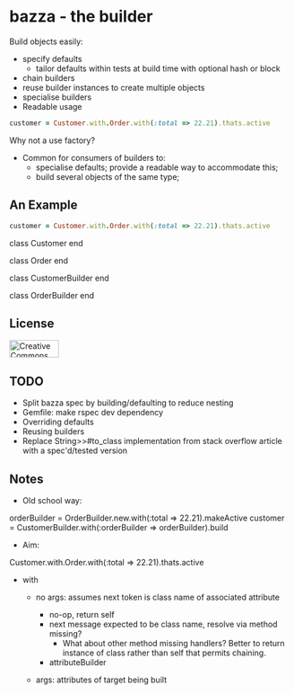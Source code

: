 bazza - the builder
=======

Build objects easily:

  * specify defaults
    * tailor defaults within tests at build time with optional hash or block
  * chain builders
  * reuse builder instances to create multiple objects
  * specialise builders
  * Readable usage
```ruby
customer = Customer.with.Order.with(:total => 22.21).thats.active
```

Why not a use factory?

  * Common for consumers of builders to:
    * specialise defaults; provide a readable way to accommodate this;
    * build several objects of the same type; 

An Example
----------

```ruby
customer = Customer.with.Order.with(:total => 22.21).thats.active
```

class Customer
end

class Order
end

class CustomerBuilder
end

class OrderBuilder
end


License
-------

<a rel="license" href="http://creativecommons.org/licenses/by/3.0/">
  <img src="http://i.creativecommons.org/l/by/3.0/88x31.png" alt="Creative Commons License" style="border:none;" height="31" width="88">
</a>


TODO
----

  * Split bazza spec by building/defaulting to reduce nesting
  * Gemfile: make rspec dev dependency
  * Overriding defaults
  * Reusing builders
  * Replace String>>#to_class implementation from stack overflow article with a spec'd/tested version

Notes
-----

* Old school way:

orderBuilder = OrderBuilder.new.with(:total => 22.21).makeActive
customer = CustomerBuilder.with(:orderBuilder => orderBuilder).build

* Aim:

Customer.with.Order.with(:total => 22.21).thats.active

- with
  - no args: assumes next token is class name of associated attribute
    - no-op, return self
    - next message expected to be class name, resolve via method missing?  
      - What about other method missing handlers? Better to return instance of class rather than self that permits chaining.
    - attributeBuilder
    
  - args: attributes of target being built

